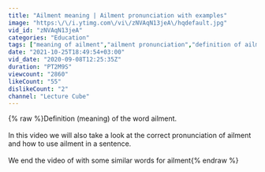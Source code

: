 ```yaml
---
title: "Ailment meaning | Ailment pronunciation with examples"
image: "https:\/\/i.ytimg.com\/vi\/zNVAqN13jeA\/hqdefault.jpg"
vid_id: "zNVAqN13jeA"
categories: "Education"
tags: ["meaning of ailment","ailment pronunciation","definition of ailment"]
date: "2021-10-25T18:49:54+03:00"
vid_date: "2020-09-08T12:25:35Z"
duration: "PT2M9S"
viewcount: "2860"
likeCount: "55"
dislikeCount: "2"
channel: "Lecture Cube"
---
```

{% raw %}Definition (meaning) of the word ailment. <br /><br />In this video we will also take a look at the correct pronunciation of ailment and how to use ailment in a sentence. <br /><br />We end the video of with some similar words for ailment{% endraw %}
